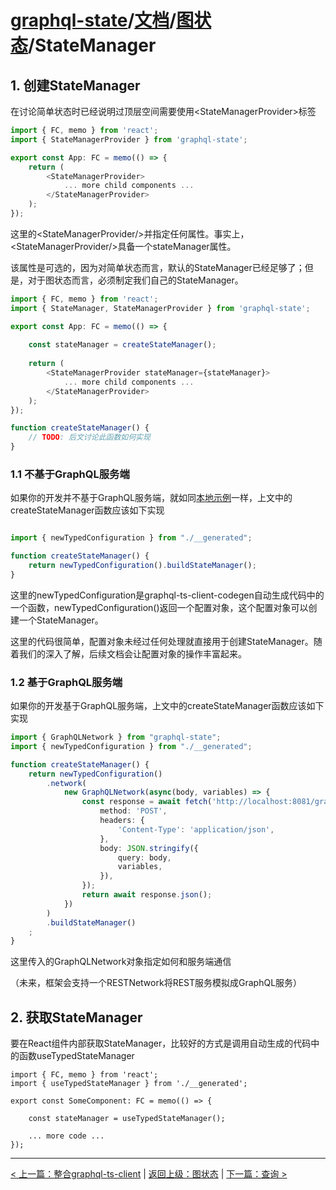# [graphql-state](https://github.com/babyfish-ct/graphql-state)/[文档](../README_zh_CN.md)/[图状态](./README_zh_CN.md)/StateManager

## 1. 创建StateManager

在讨论简单状态时已经说明过顶层空间需要使用&lt;StateManagerProvider&gt;标签
```ts
import { FC, memo } from 'react';
import { StateManagerProvider } from 'graphql-state';

export const App: FC = memo(() => {
    return (
        <StateManagerProvider>
            ... more child components ...
        </StateManagerProvider>
    );
});
```
这里的&lt;StateManagerProvider/&gt;并指定任何属性。事实上，&lt;StateManagerProvider/&gt;具备一个stateManager属性。

该属性是可选的，因为对简单状态而言，默认的StateManager已经足够了；但是，对于图状态而言，必须制定我们自己的StateManager。

```ts
import { FC, memo } from 'react';
import { StateManager, StateManagerProvider } from 'graphql-state';

export const App: FC = memo(() => {
    
    const stateManager = createStateManager();
    
    return (
        <StateManagerProvider stateManager={stateManager}>
            ... more child components ...
        </StateManagerProvider>
    );
});

function createStateManager() {
    // TODO: 后文讨论此函数如何实现
}

```

### 1.1 不基于GraphQL服务端

如果你的开发并不基于GraphQL服务端，就如同[本地示例](https://github.com/babyfish-ct/graphql-state/tree/master/example/client/src/graph/local)一样，上文中的createStateManager函数应该如下实现

```ts

import { newTypedConfiguration } from "./__generated";

function createStateManager() {
    return newTypedConfiguration().buildStateManager();
}
```

这里的newTypedConfiguration是graphql-ts-client-codegen自动生成代码中的一个函数，newTypedConfiguration()返回一个配置对象，这个配置对象可以创建一个StateManager。

这里的代码很简单，配置对象未经过任何处理就直接用于创建StateManager。随着我们的深入了解，后续文档会让配置对象的操作丰富起来。

### 1.2 基于GraphQL服务端

如果你的开发基于GraphQL服务端，上文中的createStateManager函数应该如下实现

```ts
import { GraphQLNetwork } from "graphql-state";
import { newTypedConfiguration } from "./__generated";

function createStateManager() {
    return newTypedConfiguration()
        .network(
            new GraphQLNetwork(async(body, variables) => {
                const response = await fetch('http://localhost:8081/graphql', {
                    method: 'POST',
                    headers: {
                        'Content-Type': 'application/json',
                    },
                    body: JSON.stringify({
                        query: body,
                        variables,
                    }),
                }); 
                return await response.json();
            })
        )
        .buildStateManager()
    ;
}
```

这里传入的GraphQLNetwork对象指定如何和服务端通信

（未来，框架会支持一个RESTNetwork将REST服务模拟成GraphQL服务）

## 2. 获取StateManager

要在React组件内部获取StateManager，比较好的方式是调用自动生成的代码中的函数useTypedStateManager
```
import { FC, memo } from 'react';
import { useTypedStateManager } from './__generated';

export const SomeComponent: FC = memo(() => {
    
    const stateManager = useTypedStateManager();
    
    ... more code ...
});
```

----------------------------------

[< 上一篇：整合graphql-ts-client](./graphql-ts-client_zh_CN.md) | [返回上级：图状态](./README_zh_CN.md) | [下一篇：查询 >](./query/README_zh_CN.md)
